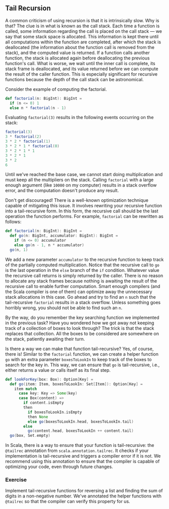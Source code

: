 ## Tail Recursion 

A common criticism of using recursion is that it is intrinsically slow. 
Why is that?
The clue is in what is known as the call stack. 
Each time a function is called, some information regarding the call is placed on the call stack — we say that some stack space is 
allocated. 
This information is kept there until all computations within the function are completed, after which the stack is 
deallocated (the information about the function call is removed from the stack), and the computed value is returned. 
If a function calls another function, the stack is allocated again before deallocating the previous function's call. What is worse, we wait until the inner call is complete, its stack frame is deallocated, and its value returned before we can compute 
the result of the caller function.
This is especially significant for recursive functions because the depth of the call stack can be astronomical. 

Consider the example of computing the factorial.

```scala 3
def factorial(n: BigInt): BigInt =
  if (n <= 0) 1
  else n * factorial(n - 1)
```

Evaluating `factorial(3)` results in the following events occurring on the stack: 

```scala 3
factorial(3)
3 * factorial(2)
3 * 2 * factorial(1)
3 * 2 * 1 * factorial(0)
3 * 2 * 1 * 1 
3 * 2 * 1 
3 * 2 
6
```

Until we've reached the base case, we cannot start doing multiplication and must keep all the multipliers on the stack.
Calling `factorial` with a large enough argument (like `10000` on my computer) results in a stack overflow error, and the 
computation doesn't produce any result. 

Don't get discouraged! 
There is a well-known optimization technique capable of mitigating this issue. 
It involves rewriting your recursive function into a tail-recursive form. 
In this form, the recursive call should be the last operation the function performs. 
For example, `factorial` can be rewritten as follows: 

```scala 3
def factorial(n: BigInt): BigInt = 
  def go(n: BigInt, accumulator: BigInt): BigInt =
    if (n <= 0) accumulator
    else go(n - 1, n * accumulator)
  go(n, 1)
```

We add a new parameter `accumulator` to the recursive function to keep track of the partially computed 
multiplication.
Notice that the recursive call to `go` is the last operation in the `else` branch of the `if` condition. 
Whatever value the recursive call returns is simply returned by the caller. 
There is no reason to allocate any stack frames because nothing is awaiting the result of the recursive call to enable
further computation. 
Smart enough compilers (and the Scala compiler is one of them) can optimize away the unnecessary stack 
allocations in this case. 
Go ahead and try to find an `n` such that the tail-recursive `factorial` results in a stack overflow. 
Unless something goes horribly wrong, you should not be able to find such an `n`. 

By the way, do you remember the key searching function we implemented in the previous task?
Have you wondered how we got away not keeping track of a collection of boxes to look through?
The trick is that the stack replaces that collection. 
All the boxes to be considered are somewhere on the stack, patiently awaiting their turn. 

Is there a way we can make that function tail-recursive? 
Yes, of course, there is! 
Similar to the `factorial` function, we can create a helper function `go` with an extra parameter `boxesToLookIn`
to keep track of the boxes to search for the key in.
This way, we can ensure that `go` is tail-recursive, i.e., either returns a value or calls itself as its final step. 

```scala 3
def lookForKey(box: Box): Option[Key] =
  def go(item: Item, boxesToLookIn: Set[Item]): Option[Key] =
    item match
      case key: Key => Some(key)
      case Box(content) =>
        if content.isEmpty
        then
          if boxesToLookIn.isEmpty
          then None
          else go(boxesToLookIn.head, boxesToLookIn.tail)
        else
          go(content.head, boxesToLookIn ++ content.tail)
  go(box, Set.empty)
```

In Scala, there is a way to ensure that your function is tail-recursive: the `@tailrec` annotation from `scala.annotation.tailrec`. 
It checks if your implementation is tail-recursive and triggers a compiler error if it is not. 
We recommend using this annotation to ensure that the compiler is capable of optimizing your code, even through
future changes.

### Exercise 

Implement tail-recursive functions for reversing a list and finding the sum of digits in a non-negative number. 
We've annotated the helper functions with `@tailrec` so that the compiler can verify this property for us.  

